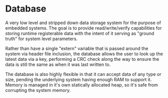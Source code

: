# Database
A very low level and stripped down data storage system for the purpose of embedded systems. The goal
is to provide read/write/verify capabilities for storing runtime registerable data with the intent
of it serving as "ground truth" for system level parameters.

Rather than have a single "extern" variable that is passed around the system via header file inclusion,
the database allows the user to look up the latest data via a key, performing a CRC check along the way
to ensure the data is still the same as when it was last written to.

The database is also highly flexible in that it can accept data of any type or size, pending the
underlying system having enough RAM to support it. Memory is managed in it's own statically allocated
heap, so it's safe from corrupting the system memory.
